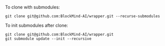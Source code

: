 To clone with submodules:
```
git clone git@github.com:BlockMind-AI/wrapper.git --recurse-submodules
```

To init submodules after clone:
```
git clone git@github.com:BlockMind-AI/wrapper.git
git submodule update --init --recursive
```
